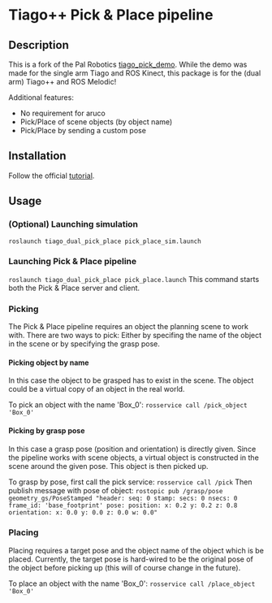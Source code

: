 # Tiago++ Pick & Place pipeline

## Description
This is a fork of the Pal Robotics [tiago_pick_demo](https://github.com/pal-robotics/tiago_tutorials/tree/kinetic-devel/tiago_pick_demo). While the demo was made for the single arm Tiago and ROS Kinect, this package is for the (dual arm) Tiago++ and ROS Melodic!

Additional features:
* No requirement for aruco
* Pick/Place of scene objects (by object name)
* Pick/Place by sending a custom pose

## Installation
Follow the official [tutorial](http://wiki.ros.org/Robots/TIAGo%2B%2B/Tutorials/Installation/InstallUbuntuAndROS).

## Usage
### (Optional) Launching simulation
`roslaunch tiago_dual_pick_place pick_place_sim.launch`

### Launching Pick & Place pipeline
`roslaunch tiago_dual_pick_place pick_place.launch`
This command starts both the Pick & Place server and client.

### Picking
The Pick & Place pipeline requires an object the planning scene to work with.
There are two ways to pick: Either by specifing the name of the object in the scene or by specifying the grasp pose.

#### Picking object by name
In this case the object to be grasped has to exist in the scene. The object could be a virtual copy of an object in the real world.

To pick an object with the name 'Box_0': `rosservice call /pick_object 'Box_0'`

#### Picking by grasp pose
In this case a grasp pose (position and orientation) is directly given. Since the pipeline works with scene objects, a virtual object is constructed in the scene around the given pose. This object is then picked up.

To grasp by pose, first call the pick service: `rosservice call /pick`
Then publish message with pose of object:
`rostopic pub /grasp/pose geometry_gs/PoseStamped "header:
  seq: 0
  stamp:
    secs: 0
    nsecs: 0
  frame_id: 'base_footprint'
pose:
  position:
    x: 0.2
    y: 0.2
    z: 0.8
  orientation:
    x: 0.0
    y: 0.0
    z: 0.0
    w: 0.0"`

### Placing
Placing requires a target pose and the object name of the object which is be placed.
Currently, the target pose is hard-wired to be the original pose of the object before picking up (this will of course change in the future).

To place an object with the name 'Box_0': `rosservice call /place_object 'Box_0'`
